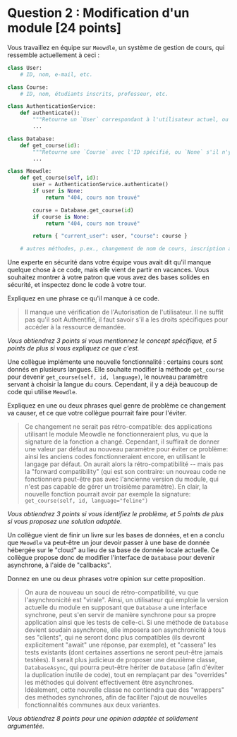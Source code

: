 # Question 2 : Modification d'un module [24 points]

Vous travaillez en équipe sur `Meowdle`, un système de gestion de cours, qui ressemble actuellement à ceci :

```python
class User:
    # ID, nom, e-mail, etc.

class Course:
    # ID, nom, étudiants inscrits, professeur, etc.

class AuthenticationService:
    def authenticate():
        """Retourne un `User` correspondant à l'utilisateur actuel, ou `None` s'il n'y en a pas"""
        ...

class Database:
    def get_course(id):
        """Retourne une `Course` avec l'ID spécifié, ou `None` s'il n'y en a pas"""
        ...

class Meowdle:
    def get_course(self, id):
        user = AuthenticationService.authenticate()
        if user is None:
            return "404, cours non trouvé"

        course = Database.get_course(id)
        if course is None:
            return "404, cours non trouvé"

        return { "current_user": user, "course": course }

    # autres méthodes, p.ex., changement de nom de cours, inscription à un cours, ...
```

Une experte en sécurité dans votre équipe vous avait dit qu'il manque quelque chose à ce code, mais elle vient de partir en vacances.
Vous souhaitez montrer à votre patron que vous avez des bases solides en sécurité, et inspectez donc le code à votre tour.

Expliquez en une phrase ce qu'il manque à ce code.

> Il manque une vérification de l'Autorisation de l'utilisateur. Il ne suffit
> pas qu'il soit Authentifié, il faut savoir s'il a les droits spécifiques pour
> accéder à la ressource demandée.

_Vous obtiendrez 3 points si vous mentionnez le concept spécifique, et 5 points de plus si vous expliquez ce que c'est._


Une collègue implémente une nouvelle fonctionnalité : certains cours sont donnés en plusieurs langues.
Elle souhaite modifier la méthode `get_course` pour devenir `get_course(self, id, language)`, le nouveau paramètre
servant à choisir la langue du cours. Cependant, il y a déjà beaucoup de code qui utilise `Meowdle`.

Expliquez en une ou deux phrases quel genre de problème ce changement va causer, et ce que votre collègue pourrait faire pour l'éviter.

> Ce changement ne serait pas rétro-compatible: des applications utilisant le
> module Meowdle ne fonctionneraient plus, vu que la signature de la fonction a
> changé. Cependant, il suffirait de donner une valeur par défaut au nouveau
> paramètre pour éviter ce problème: ainsi les anciens codes fonctionneraient
> encore, en utilisant le langage par défaut. On aurait alors la
> rétro-compatibilité -- mais pas la "forward compatibility" (qui est son
> contraire: un nouveau code ne fonctionnera peut-être pas avec l'ancienne
> version du module, qui n'est pas capable de gérer un troisième paramètre). En
> clair, la nouvelle fonction pourrait avoir par exemple la signature:
> `get_course(self, id, language="feline")`


_Vous obtiendrez 3 points si vous identifiez le problème, et 5 points de plus si vous proposez une solution adaptée._


Un collègue vient de finir un livre sur les bases de données, et en a conclu que `Meowdle` va peut-être un jour devoir passer à une
base de donnée hébergée sur le "cloud" au lieu de sa base de donnée locale actuelle.
Ce collègue propose donc de modifier l'interface de `Database` pour devenir asynchrone, à l'aide de "callbacks".

Donnez en une ou deux phrases votre opinion sur cette proposition.

> On aura de nouveau un souci de rétro-compatibilité, vu que l'asynchronicité
> est "virale". Ainsi, un utilisateur qui emploie la version actuelle du module
> en supposant que `Database` a une interface synchrone, peut s'en servir de
> manière synchrone pour sa propre application ainsi que les tests de celle-ci.
> Si une méthode de `Database` devient soudain asynchrone, elle imposera son
> asynchronicité à tous ses "clients", qui ne seront donc plus compatibles (ils
> devront explicitement "await" une réponse, par exemple), et "cassera" les
> tests existants (dont certaines assertions ne seront peut-être jamais
> testées). Il serait plus judicieux de proposer une deuxième classe,
> `DatabaseAsync`, qui pourra peut-être hériter de `Database` (afin d'éviter la
> duplication inutile de code), tout en remplaçant par des "overrides" les
> méthodes qui doivent effectivement être asynchrones. Idéalement, cette
> nouvelle classe ne contiendra que des "wrappers" des méthodes synchrones, afin
> de faciliter l'ajout de nouvelles fonctionnalités communes aux deux variantes.

_Vous obtiendrez 8 points pour une opinion adaptée et solidement argumentée._
